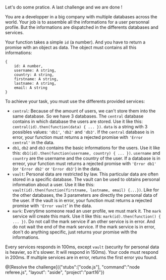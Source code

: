 Let's do some pratice. A last challenge and we are done !

You are a developper in a big company with multiple databases across the world. Your job is to assemble all the informations for a user personnal profile. But the informations are dispatched in the differents databases and services.

Your function takes a simple `id` (a number). And you have to return a promise with an object as data. The object must contains all this informations:

```
{
    id: A number,
    username: A string,
    country: A string,
    firstname: A string,
    lastname: A string,
    email: A string
}
```

To achieve your task, you must use the differents provided services:

* `central`: Because of the amount of users, we can't store them into the same database. So we have 3 databases. The `central` database contains in which database the users are stored. Use  it like this: `central(id).then(function(data) { ... })`. `data` is a string with 3 possibles values: `'db1'`, `'db2'` and `'db3'`. If the `central` database is in error, your function must returns a rejected promise with `'Error central'` in the data.
* `db1`, `db2` and `db3` contains the basic informations for the users. Use it like this: `db1(id).then(function(username, country) { ... })`. `username` and `country` are the username and the country of the user. If a database is in erreor, your function must returns a rejected promise with `'Error db1'` (or `'Error db2'` or `'Error db3'`) in the data.
* `vault`: Personal data are restricted by law. This particular data are often stored in a specific database. The vault can be used to obtains personal information about a user. Use it like this: `vault(id).then(function(firstname, lastname, email) {...})`. Like for the other databases, the 3 parameters are directly the personal data of the user. If the vault is in error, your function must returns a rejected promise with `'Error vault`' in the data.
* `mark`: Everytime someone read an user profile, we must mark it. The `mark` service will create this mark. Use it like this: `mark(id).then(function() { ... })`. Do not call the mark service if an other service is in error. And do not wait the end of the mark service. If the mark service is in error, don't do anything specific, just returns your promise with the informations.

Every services responds in 100ms, except `vault` (security for personal data is heavier, so it's slower. It will respond in 150ms). Your code must respond in 200ms. If multiple services are in error, returns the first error you found.

@[Resolve the challenge]({"stubs":["code.js"], "command":"node referee.js", "layout": "aside", "project":"part16"})